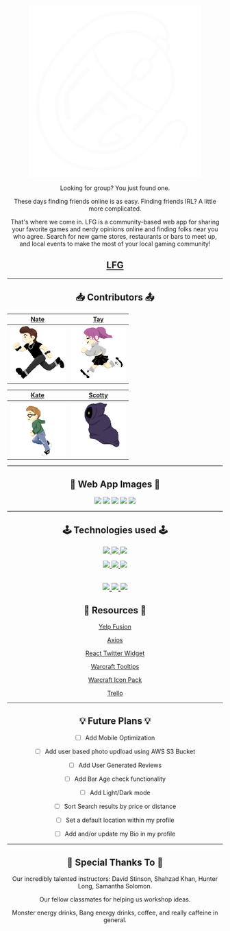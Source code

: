 
<div align="center">

![LFG](src/Assets/sprites/favicon.png "favicon")
 
Looking for group? You just found one.
 
These days finding friends online is as easy. Finding friends IRL? A little more complicated.
 
That's where we come in. LFG is a community-based web app for sharing your favorite games and nerdy opinions online and finding folks near you who agree.
Search for new game stores, restaurants or bars to meet up, and local events to make the most of your local gaming community!
 
  [LFG](https://lfgpls.herokuapp.com)
---------------------------------------------
---------------------------------------------------------


📥 Contributors 📤
------------------------------------------------------------------------------------------------------
| [Nate](https://github.com/coffeegremlin) | [Tay](https://github.com/tayannewest) |
:---------: | :---------: |
| ![nate](src/Assets/sprites/nate.png "nateSprite") | ![tay](src/Assets/sprites/tay.png "taySprite") |

| [Kate](https://github.com/SullyDurgin) | [Scotty](https://github.com/Scotty-Cloud) |
| :---------: | :---------: | 
| ![kate](src/Assets/sprites/kate.png "kateSprite")  | ![Scotty](src/Assets/sprites/scottyghost.png "scottySprite") 

-------------------------------------------------------------------------------------------------------

🌠 Web App Images 🌠
--------------
<img src="https://i.imgur.com/dwDbdP9.png">
<img src="https://i.imgur.com/rrMxyKF.png">
<img src="https://i.imgur.com/6TMHBoA.png">
<img src="https://i.imgur.com/ltoc4WE.png">
<img src="https://i.imgur.com/jJzabEE.png">

---------------


🕹 Technologies used 🕹
------------------

<a href="#"><img src="https://img.shields.io/badge/-HTML5-E34F26?style=flat-square&logo=html5&logoColor=white" />  </a>
<a href="#"><img src="https://img.shields.io/badge/-CSS3-1572B6?style=flat-square&logo=css3" />  </a>
<a href="#"><img src="https://img.shields.io/badge/-JavaScript-F7DF1E?style=flat-square&logo=javascript&logoColor=black" />  </a>

<a href="#"><img src="https://img.shields.io/badge/-React-61DAFB?style=flat-square&logo=React&logoColor=black" />  </a>
<a href="#"><img src="https://img.shields.io/badge/-React_Router-CA4245?style=flat-square&for-the-badge&logo=react-router&logoColor=white" />  </a>
<a href="#"><img src="https://img.shields.io/badge/-Express.js-404D59?style=flat-square&for-the-badge" />  </a>

<a href="#"><img src="https://img.shields.io/badge/-Postman-FF6C37?style=flat-square&logo=Postman&logoColor=white" />  </a>
<a href="#"><img src="https://img.shields.io/badge/-Heroku-430098?style=flat-square&logo=heroku" />  </a>
<a href="#"><img src="https://img.shields.io/badge/-Trello-0079BF?style=flat-square&logo=Trello&logoColor=white" />  </a>
----------------------------------------------------------------------------------------------------------------------------

🔑 Resources 🔑
---------------

[Yelp Fusion](https://fusion.yelp.com/)

[Axios](https://axios-http.com/docs/intro)

[React Twitter Widget ](https://www.npmjs.com/package/react-twitter-widgets)

[Warcraft Tooltips](https://codepen.io/simeydotme/pen/ydEkn)

[Warcraft Icon Pack](https://www.warcrafttavern.com/community/art-resources/icon-pack-4300-wow-retail-icons-in-png/)

[Trello](https://trello.com/b/IX04nBSI/insanity-check)

----------------------------------------------------------------------------------------------------------


💡 Future Plans 💡
---------------------------------------------------------------------------------------------------------

- [ ] Add Mobile Optimization
  
- [ ] Add user based photo updload using AWS S3 Bucket
  
- [ ] Add User Generated Reviews
  
- [ ] Add Bar Age check functionality
  
- [ ] Add Light/Dark mode 

- [ ] Sort Search results by price or distance  

- [ ] Set a default location within my profile 

- [ ] Add and/or update my Bio in my profile

---------------------------------------------------

🙌 Special Thanks To 🙌
-----------------------

 Our incredibly talented instructors: David Stinson, Shahzad Khan, Hunter Long, Samantha Solomon.

 Our fellow classmates for helping us workshop ideas.

 Monster energy drinks, Bang energy drinks, coffee, and really caffeine in general.



